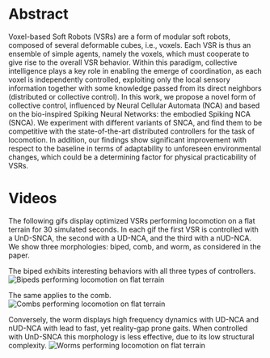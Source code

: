 # Abstract
Voxel-based Soft Robots (VSRs) are a form of modular soft robots, composed of several deformable cubes, i.e., voxels.
Each VSR is thus an ensemble of simple agents, namely the voxels, which must cooperate to give rise to the overall VSR behavior.
Within this paradigm, collective intelligence plays a key role in enabling the emerge of coordination, as each voxel is independently controlled, exploiting only the local sensory information together with some knowledge passed from its direct neighbors (distributed or collective control).
In this work, we propose a novel form of collective control, influenced by Neural Cellular Automata (NCA) and based on the bio-inspired Spiking Neural Networks: the embodied Spiking NCA (SNCA).
We experiment with different variants of SNCA, and find them to be competitive with the state-of-the-art distributed controllers for the task of locomotion.
In addition, our findings show significant improvement with respect to the baseline in terms of adaptability to unforeseen environmental changes, which could be a determining factor for physical practicability of VSRs.

# Videos
The following gifs display optimized VSRs performing locomotion on a flat terrain for 30 simulated seconds.
In each gif the first VSR is controlled with a UnD-SNCA, the second with a UD-NCA, and the third with a nUD-NCA.
We show three morphologies: biped, comb, and worm, as considered in the paper.

The biped exhibits interesting behaviors with all three types of controllers.
![Bipeds performing locomotion on flat terrain](gifs/biped.gif)

The same applies to the comb.
![Combs performing locomotion on flat terrain](gifs/comb.gif)

Conversely, the worm displays high frequency dynamics with UD-NCA and nUD-NCA with lead to fast, yet reality-gap prone gaits.
When controlled with UnD-SNCA this morphology is less effective, due to its low structural complexity.
![Worms performing locomotion on flat terrain](gifs/worm.gif)
